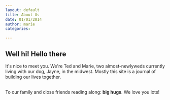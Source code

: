 ```yaml
---
layout: default
title: About Us
date: 01/01/2014
author: marie
categories:

---
```


<h2>Well hi! Hello there</h2>

<div id = "blockcontent">
It's nice to meet you. We're Ted and Marie, two almost-newlyweds currently living
with our dog, Jayne, in the midwest. Mostly this site is a journal of building our lives together. <br><br>

To our family and close friends reading along: <b>big hugs</b>. We love you 
lots!

</div>

